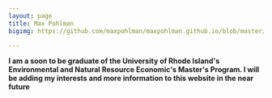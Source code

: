 ```yaml
---
layout: page
title: Max Pohlman
bigimg: https://github.com/maxpohlman/maxpohlman.github.io/blob/master/img/stainedglass/wolf.JPG?raw=true

---
```


**I am a soon to be graduate of the University of Rhode Island's Environmental and Natural Resource Economic's Master's Program.
I will be adding my interests and more information to this website in the near future**


